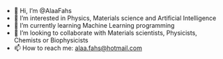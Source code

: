 - 👋 Hi, I’m @AlaaFahs
- 👀 I’m interested in Physics, Materials science and Artificial Intelligence
- 🌱 I’m currently learning Machine Learning programming
- 💞️ I’m looking to collaborate with Materials scientists, Physicists, Chemists or Biophysicists
- 📫 How to reach me: alaa.fahs@hotmail.com 

<!---
AlaaFahs/AlaaFahs is a ✨ special ✨ repository because its `README.md` (this file) appears on your GitHub profile.
You can click the Preview link to take a look at your changes.
--->
